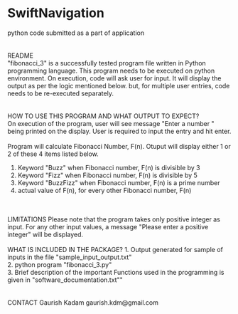 # SwiftNavigation  
python code submitted as a part of application  
<br />
<br />
README  
 "fibonacci_3" is a successfully tested program file written in Python programming language. This program needs to be executed on python environment. On execution, code will ask user for input. It will display the output as per the logic mentioned below. but, for multiple user entries, code needs to be re-executed separately.   
 <br />
 <br />
HOW TO USE THIS PROGRAM AND WHAT OUTPUT TO EXPECT?  
On execution of the program, user will see message "Enter a number " being printed on the display. User is required to input the entry and hit enter.  
<br /> 
Program will calculate Fibonacci Number, F(n). Otuput will display either 1 or 2 of these 4 items listed below.  
1. Keyword "Buzz" when Fibonacci number, F(n) is divisible by 3  
2. Keyword "Fizz" when Fibonacci number, F(n) is divisible by 5  
3. Keyword "BuzzFizz" when Fibonacci number, F(n) is a prime number  
4. actual value of F(n), for every other Fibonacci number, F(n)  
<br />
<br />
LIMITATIONS  
Please note that the program takes only positive integer as input. For any other input values, a message "Please enter a positive integer" will be displayed.  
<br />
<br />
WHAT IS INCLUDED IN THE PACKAGE?
1. Output generated for sample of inputs in the file "sample_input_output.txt"<br />
2. python program "fibonacci_3.py"<br />
3. Brief description of the important Functions used in the programming is given in "software_documentation.txt""<br />
<br />
<br />
CONTACT  
Gaurish Kadam  
gaurish.kdm@gmail.com  


